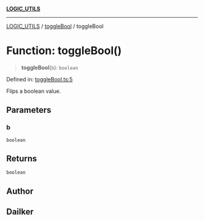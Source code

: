 [**LOGIC_UTILS**](../../README.md)

***

[LOGIC_UTILS](../../README.md) / [toggleBool](../README.md) / toggleBool

# Function: toggleBool()

> **toggleBool**(`b`): `boolean`

Defined in: [toggleBool.ts:5](https://github.com/dailker/everyutil/blob/c1119b9befc384594ad07b4277ef37c36f79d0c2/src/logic/toggleBool.ts#L5)

Flips a boolean value.

## Parameters

### b

`boolean`

## Returns

`boolean`

## Author

## Dailker
